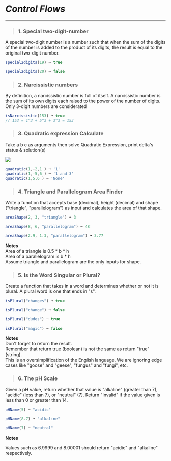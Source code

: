 # ***Control Flows*** 
_____________________________________________________________

> ### 1. Special two-digit-number

A special two-digit number is a number such that when the sum of the digits of the number is added to the product of its digits, the result is equal to the original two-digit number.
```js
special2digits(19) ➞ true

special2digits(20) ➞ false

```

> ### 2. Narcissistic numbers

By definition, a narcissistic number is full of itself. A narcissistic number is the sum of its own digits each raised to the power of the number of digits.
Only 3-digit numbers are considerated
```js
isNarcissistic(153) ➞ true
// 153 = 1^3 + 5^3 + 3^3 = 153

```

> ### 3. Quadratic expression Calculate
Take a b c as arguments then solve Quadratic Expression, print delta's status & solution(s)

<img src="https://www.gstatic.com/education/formulas/images_long_sheet/en/quadratic_equation.svg">

```js
quadratic(1,-2,1 ) ➞ '1'
quadratic(1,-5,6 ) ➞ '1 and 3'
quadratic(1,5,6 ) ➞ 'None'
```


> ### 4. Triangle and Parallelogram Area Finder
Write a function that accepts base (decimal), height (decimal) and shape ("triangle", "parallelogram") as input and calculates the area of that shape.

```js
areaShape(2, 3, "triangle") ➞ 3

areaShape(8, 6, "parallelogram") ➞ 48

areaShape(2.9, 1.3, "parallelogram") ➞ 3.77
```
**Notes**  
Area of a triangle is 0.5 * b * h   
Area of a parallelogram is b * h   
Assume triangle and parallelogram are the only inputs for shape.  

> ### 5. Is the Word Singular or Plural?
Create a function that takes in a word and determines whether or not it is plural. A plural word is one that ends in "s".

```js
isPlural("changes") ➞ true

isPlural("change") ➞ false

isPlural("dudes") ➞ true

isPlural("magic") ➞ false
```

**Notes**  
Don't forget to return the result.   
Remember that return true (boolean) is not the same as return "true" (string).  
This is an oversimplification of the English language. We are ignoring edge cases like "goose" and "geese", "fungus" and "fungi", etc.   

> ### 6. The pH Scale

Given a pH value, return whether that value is "alkaline" (greater than 7), "acidic" (less than 7), or "neutral" (7). Return "invalid" if the value given is less than 0 or greater than 14.


```js
pHName(5) ➞ "acidic"

pHName(8.7) ➞ "alkaline"

pHName(7) ➞ "neutral"
```

**Notes**

Values such as 6.9999 and 8.00001 should return "acidic" and "alkaline" respectively.
